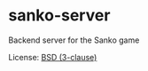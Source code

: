 sanko-server
============

Backend server for the Sanko game

License: [BSD (3-clause)](https://github.com/futurice/sanko-server/blob/master/LICENSE)
